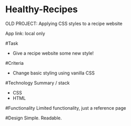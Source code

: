 # Healthy-Recipes
OLD PROJECT: Applying CSS styles to a recipe website

App link: local only

#Task
+  Give a recipe website some new style!

#Criteria
+ Change basic styling using vanilla CSS

#Technology Summary / stack
+ CSS
+ HTML

#Functionality
Limited functionality, just a reference page

#Design
Simple. Readable.
